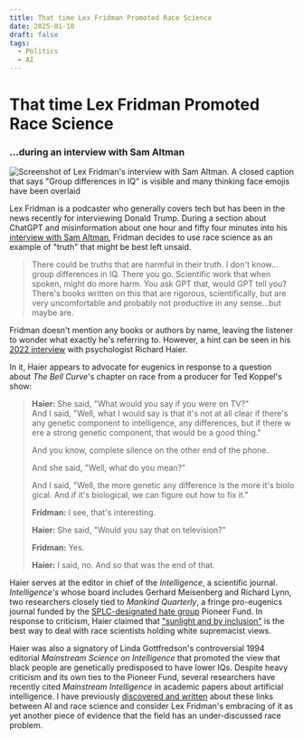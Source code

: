 ```yaml
---
title: That time Lex Fridman Promoted Race Science
date: 2025-01-10
draft: false
tags:
  - Politics
  - AI
---
```

# That time Lex Fridman Promoted Race Science
### ...during an interview with Sam Altman

![Screenshot of Lex Fridman's interview with Sam Altman. A closed caption that says "Group differences in IQ" is visible and many thinking face emojis have been overlaid](images/lex-fridman-race-science/fridman-iq-thinking.png)

Lex Fridman is a podcaster who generally covers tech but has been in the news recently for interviewing Donald Trump. During a section about ChatGPT and misinformation about one hour and fifty four minutes into his [interview with Sam Altman](https://youtu.be/L_Guz73e6fw?si=dlOD-HKIpw_rGDEu&t=6844), Fridman decides to use race science as an example of "truth" that might be best left unsaid.

> There could be truths that are harmful in their truth. I don't know... group differences in IQ. There you go. Scientific work that when spoken, might do more harm. You ask GPT that, would GPT tell you? There's books written on this that are rigorous, scientifically, but are very uncomfortable and probably not productive in any sense...but maybe are.

Fridman doesn't mention any books or authors by name, leaving the listener to wonder what exactly he's referring to. However, a hint can be seen in his [2022 interview](https://www.youtube.com/watch?v=hppbxV9C63g) with psychologist Richard Haier. 

In it, Haier appears to advocate for eugenics in response to a question about *The Bell Curve*'s chapter on race from a producer for Ted Koppel's show:
 
> **Haier:** She said, "What would you say if you were on TV?"
> And I said, "Well, what I would say is that it's not at all clear if there's any genetic component to intelligence, any differences, but if there were a strong genetic component, that would be a good thing."
> 
> And you know, complete silence on the other end of the phone.
> 
> And she said, "Well, what do you mean?"
> 
> And I said, "Well, the more genetic any difference is the more it's biological. And if it's biological, we can figure out how to fix it."
> 
> **Fridman:** I see, that's interesting.
> 
> **Haier:** She said, "Would you say that on television?"
> 
> **Fridman:** Yes.
> 
> **Haier:** I said, no. And so that was the end of that. 

Haier serves at the editor in chief of the *Intelligence*, a scientific journal. *Intelligence's* whose board includes Gerhard Meisenberg and Richard Lynn, two researchers closely tied to *Mankind Quarterly*, a fringe pro-eugenics journal funded by the [SPLC-designated hate group](https://www.splcenter.org/fighting-hate/extremist-files/group/pioneer-fund) Pioneer Fund. In response to criticism, Haier claimed that ["sunlight and by inclusion"]((https://www.theguardian.com/commentisfree/2018/jan/22/eugenics-racism-mainstream-science)) is the best way to deal with race scientists holding white supremacist views.

Haier was also a signatory of Linda Gottfredson's controversial  1994 editorial *Mainstream Science on Intelligence* that promoted the view that black people are genetically predisposed to have lower IQs. Despite heavy criticism and its own ties to the Pioneer Fund, several researchers have recently cited *Mainstream Intelligence* in academic papers about artificial intelligence. I have previously [discovered and written](https://medium.com/@collegehill/agi-researchers-stop-quoting-white-supremacists-challenge-impossible-d1002469d572) about these links between AI and race science and consider Lex Fridman's embracing of it as yet another piece of evidence that the field has an under-discussed race problem.